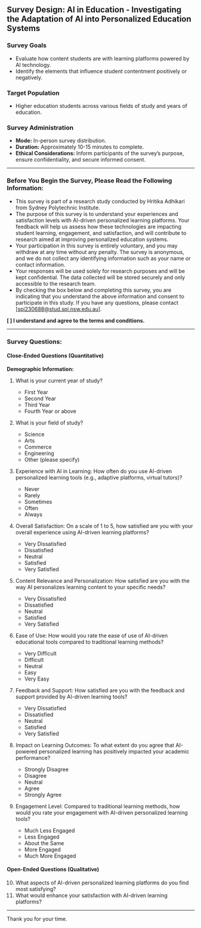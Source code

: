 ## Survey Design: AI in Education - Investigating the Adaptation of AI into Personalized Education Systems

### Survey Goals
- Evaluate how content students are with learning platforms powered by AI technology.
- Identify the elements that influence student contentment positively or negatively.

### Target Population
- Higher education students across various fields of study and years of education.

### Survey Administration
- **Mode:** In-person survey distribution.
- **Duration:** Approximately 10-15 minutes to complete.
- **Ethical Considerations:** Inform participants of the survey’s purpose, ensure confidentiality, and secure informed consent.

---

### Before You Begin the Survey, Please Read the Following Information:
- This survey is part of a research study conducted by Hritika Adhikari from Sydney Polytechnic Institute.
- The purpose of this survey is to understand your experiences and satisfaction levels with AI-driven personalized learning platforms. Your feedback will help us assess how these technologies are impacting student learning, engagement, and satisfaction, and will contribute to research aimed at improving personalized education systems.
- Your participation in this survey is entirely voluntary, and you may withdraw at any time without any penalty. The survey is anonymous, and we do not collect any identifying information such as your name or contact information.
- Your responses will be used solely for research purposes and will be kept confidential. The data collected will be stored securely and only accessible to the research team.
- By checking the box below and completing this survey, you are indicating that you understand the above information and consent to participate in this study. If you have any questions, please contact [spi230688@stud.spi.nsw.edu.au].

**[ ] I understand and agree to the terms and conditions.**

---

### Survey Questions:

#### Close-Ended Questions (Quantitative)

**Demographic Information:**
1. What is your current year of study?
   - First Year
   - Second Year
   - Third Year
   - Fourth Year or above

2. What is your field of study?
   - Science
   - Arts
   - Commerce
   - Engineering
   - Other (please specify)

3. Experience with AI in Learning: How often do you use AI-driven personalized learning tools (e.g., adaptive platforms, virtual tutors)?
   - Never
   - Rarely
   - Sometimes
   - Often
   - Always

4. Overall Satisfaction: On a scale of 1 to 5, how satisfied are you with your overall experience using AI-driven learning platforms?
   - Very Dissatisfied
   - Dissatisfied
   - Neutral
   - Satisfied
   - Very Satisfied

5. Content Relevance and Personalization: How satisfied are you with the way AI personalizes learning content to your specific needs?
   - Very Dissatisfied
   - Dissatisfied
   - Neutral
   - Satisfied
   - Very Satisfied

6. Ease of Use: How would you rate the ease of use of AI-driven educational tools compared to traditional learning methods?
   - Very Difficult
   - Difficult
   - Neutral
   - Easy
   - Very Easy

7. Feedback and Support: How satisfied are you with the feedback and support provided by AI-driven learning tools?
   - Very Dissatisfied
   - Dissatisfied
   - Neutral
   - Satisfied
   - Very Satisfied

8. Impact on Learning Outcomes: To what extent do you agree that AI-powered personalized learning has positively impacted your academic performance?
   - Strongly Disagree
   - Disagree
   - Neutral
   - Agree
   - Strongly Agree

9. Engagement Level: Compared to traditional learning methods, how would you rate your engagement with AI-driven personalized learning tools?
   - Much Less Engaged
   - Less Engaged
   - About the Same
   - More Engaged
   - Much More Engaged

#### Open-Ended Questions (Qualitative)
10. What aspects of AI-driven personalized learning platforms do you find most satisfying?
11. What would enhance your satisfaction with AI-driven learning platforms?

---

Thank you for your time.

